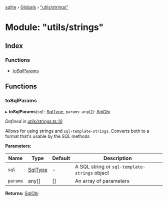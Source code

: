 [sqlite](../README.md) › [Globals](../globals.md) › ["utils/strings"](_utils_strings_.md)

# Module: "utils/strings"

## Index

### Functions

* [toSqlParams](_utils_strings_.md#tosqlparams)

## Functions

###  toSqlParams

▸ **toSqlParams**(`sql`: [SqlType](_interfaces_.md#sqltype), `params`: any[]): *[SqlObj](_interfaces_.md#sqlobj)*

*Defined in [utils/strings.ts:10](https://github.com/kriasoft/node-sqlite/blob/4fec1c3/src/utils/strings.ts#L10)*

Allows for using strings and `sql-template-strings`. Converts both to a
format that's usable by the SQL methods

**Parameters:**

Name | Type | Default | Description |
------ | ------ | ------ | ------ |
`sql` | [SqlType](_interfaces_.md#sqltype) | - | A SQL string or `sql-template-strings` object |
`params` | any[] | [] | An array of parameters  |

**Returns:** *[SqlObj](_interfaces_.md#sqlobj)*
